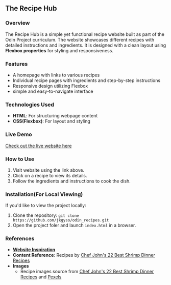 ## The Recipe Hub

### Overview

The Recipe Hub is a simple yet functional recipe website built as part of the Odin Project curriculum. The website showcases different recipes with detailed instructions and ingredients. It is designed with a clean layout using **Flexbox properties** for styling and responsiveness.

### Features

- A homepage with links to various recipes
- Individual recipe pages with ingredients and step-by-step instructions
- Responsive design utilizing Flexbox
- simple and easy-to-navigate interface

### Technologies Used

- **HTML**: For structuring webpage content
- **CSS(Flexbox)**: For layout and styling

### Live Demo

[Check out the live website here](https://jkgyso.github.io/the_recipe_hub/)

### How to Use

1. Visit website using the link above.
2. Click on a recipe to view its details.
3. Follow the ingredients and instructions to cook the dish.

### Installation(For Local Viewing)

If you'd like to view the project locally:

1. Clone the repository:
   `git clone https://github.com/jkgyso/odin_recipes.git`
2. Open the project foler and launch `index.html` in a browser.

### References

- **[Website Inspiration](https://www.figma.com/community/file/1250914248165905105)**
- **Content Reference**: Recipes by [Chef John's 22 Best Shrimp Dinner Recipes](https://www.allrecipes.com/chef-johns-best-shrimp-dinner-recipes-8743157)
- **Images**
  - Recipe images source from [Chef John's 22 Best Shrimp Dinner Recipes](https://www.allrecipes.com/chef-johns-best-shrimp-dinner-recipes-8743157) and [Pexels](https://www.pexels.com/search/food/)
